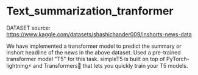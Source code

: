 # Text_summarization_tranformer

DATASET source: https://www.kaggle.com/datasets/shashichander009/inshorts-news-data

We have implemented a transformer model to predict the summary or inshort headline of the news in the above dataset.
Used a pre-trained transformer model "T5" for this task.
simpleT5 is built on top of PyTorch-lightning⚡️ and Transformers🤗 that lets you quickly train your T5 models. 
